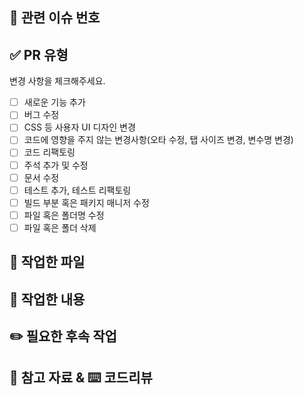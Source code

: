 ## 🔗 관련 이슈 번호

<!-- 관련 Jira 티켓 번호와 이슈 번호를 입력해주세요. -->
<!-- [Jira_티켓_번호] : #깃헙_이슈_번호 -->

## ✅ PR 유형

변경 사항을 체크해주세요.

- [ ] 새로운 기능 추가
- [ ] 버그 수정
- [ ] CSS 등 사용자 UI 디자인 변경
- [ ] 코드에 영향을 주지 않는 변경사항(오타 수정, 탭 사이즈 변경, 변수명 변경)
- [ ] 코드 리팩토링
- [ ] 주석 추가 및 수정
- [ ] 문서 수정
- [ ] 테스트 추가, 테스트 리팩토링
- [ ] 빌드 부분 혹은 패키지 매니저 수정
- [ ] 파일 혹은 폴더명 수정
- [ ] 파일 혹은 폴더 삭제

## 📝 작업한 파일

 <!-- 파일 변동 사항을 적어주세요. -->

## 📝 작업한 내용

<!-- 작업한 내용을 적어주세요. -->

## ✏️ 필요한 후속 작업

<!-- 후속 작업이 필요하다면 적어주세요. -->

## 🔎 참고 자료 & ⌨️ 코드리뷰

<!-- 참고하면 좋을 자료가 있으면 링크를 추가하거나 내용을 적어주세요. -->
<!-- 코드리뷰를 원하는 경우, 어떤 부분을 중점으로 확인하면 좋을지 적어주세요. -->
